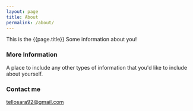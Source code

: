 ```yaml
---
layout: page
title: About
permalink: /about/
---
```


This is the {{page.title}}
Some information about you!

### More Information

A place to include any other types of information that you'd like to include about yourself.

### Contact me

[tellosara92@gmail.com](mailto:tellosara92@gmail.com)

